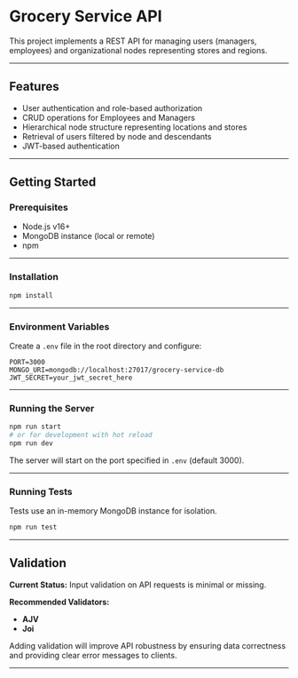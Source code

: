 
# Grocery Service API

This project implements a REST API for managing users (managers, employees) and organizational nodes representing stores and regions.

---

## Features

- User authentication and role-based authorization
- CRUD operations for Employees and Managers
- Hierarchical node structure representing locations and stores
- Retrieval of users filtered by node and descendants
- JWT-based authentication

---

## Getting Started

### Prerequisites

- Node.js v16+
- MongoDB instance (local or remote)
- npm

---

### Installation

```bash
npm install
````

---

### Environment Variables

Create a `.env` file in the root directory and configure:

```
PORT=3000
MONGO_URI=mongodb://localhost:27017/grocery-service-db
JWT_SECRET=your_jwt_secret_here
```

---

### Running the Server

```bash
npm run start
# or for development with hot reload
npm run dev
```

The server will start on the port specified in `.env` (default 3000).

---

### Running Tests

Tests use an in-memory MongoDB instance for isolation.

```bash
npm run test
```

---

## Validation

**Current Status:**
Input validation on API requests is minimal or missing.

**Recommended Validators:**

* **AJV**
* **Joi** 

Adding validation will improve API robustness by ensuring data correctness and providing clear error messages to clients.

---
